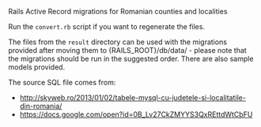 Rails Active Record migrations for Romanian counties and localities

Run the `convert.rb` script if you want to regenerate the files.

The files from the `result` directory can be used with the migrations provided after moving them to {RAILS_ROOT}/db/data/ - please note that the migrations should be run in the suggested order. There are also sample models provided.

The source SQL file comes from:

* http://skyweb.ro/2013/01/02/tabele-mysql-cu-judetele-si-localitatile-din-romania/
* https://docs.google.com/open?id=0B_Lv27CkZMYYS3QxREttdWtCbFU